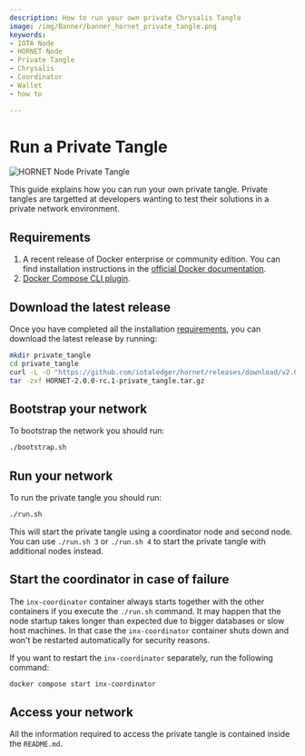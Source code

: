 ```yaml
---
description: How to run your own private Chrysalis Tangle
image: /img/Banner/banner_hornet_private_tangle.png
keywords:
- IOTA Node 
- HORNET Node
- Private Tangle
- Chrysalis
- Coordinator
- Wallet
- how to

---
```


# Run a Private Tangle

![HORNET Node Private Tangle](/img/Banner/banner_hornet_private_tangle.png)

This guide explains how you can run your own private tangle.
Private tangles are targetted at developers wanting to test their solutions in a private network environment. 

## Requirements

1. A recent release of Docker enterprise or community edition. You can find installation instructions in the [official Docker documentation](https://docs.docker.com/engine/install/).
2. [Docker Compose CLI plugin](https://docs.docker.com/compose/install/compose-plugin/).

## Download the latest release

Once you have completed all the installation [requirements](#requirements), you can download the latest release by running:

```sh
mkdir private_tangle
cd private_tangle
curl -L -O "https://github.com/iotaledger/hornet/releases/download/v2.0.0-rc.1/HORNET-2.0.0-rc.1-private_tangle.tar.gz"
tar -zxf HORNET-2.0.0-rc.1-private_tangle.tar.gz
```

## Bootstrap your network

To bootstrap the network you should run:
```sh
./bootstrap.sh
```

## Run your network

To run the private tangle you should run:
```sh
./run.sh
```

This will start the private tangle using a coordinator node and second node.
You can use `./run.sh 3` or `./run.sh 4` to start the private tangle with additional nodes instead.

## Start the coordinator in case of failure

The `inx-coordinator` container always starts together with the other containers if you execute the `./run.sh` command.
It may happen that the node startup takes longer than expected due to bigger databases or slow host machines. In that case the `inx-coordinator` container shuts down and won't be restarted automatically for security reasons.

If you want to restart the `inx-coordinator` separately, run the following command:
```sh
docker compose start inx-coordinator
```

## Access your network

All the information required to access the private tangle is contained inside the `README.md`.